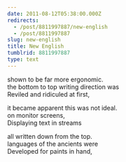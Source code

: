 ```yaml
---
date: 2011-08-12T05:38:00.000Z
redirects:
  - /post/8811997887/new-english
  - /post/8811997887
slug: new-english
title: New English
tumblrid: 8811997887
type: text
---
```

<p>shown to be far more ergonomic.<br/>
the bottom to top writing direction was<br/>
Reviled and ridiculed at first,</p>

<p>it became apparent this was not ideal.<br/>
on monitor screens,<br/>
Displaying text in streams</p>

<p>all written down from the top.<br/>
languages of the ancients were<br/>
Developed for paints in hand,</p>
